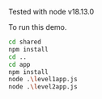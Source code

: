 Tested with node v18.13.0

To run this demo.

```sh
cd shared
npm install
cd ..
cd app
npm install
node .\level1app.js
node .\level2app.js
```